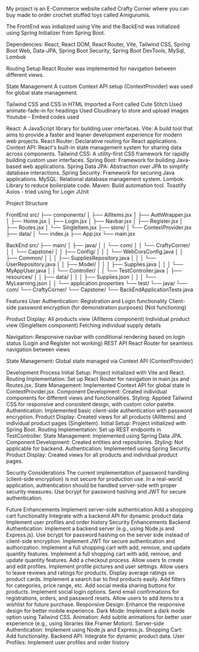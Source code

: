 My project is an E-Commerce website called Crafty Corner where you can buy made to order crochet stuffed toys called Amigurumis.

The FrontEnd was initialized using Vite and the BackEnd was initialized using Spring Initializer from Spring Boot.

Dependencies:
React, React DOM, React Router, Vite, Tailwind CSS, Spring Boot Web, Data-JPA,
Spring Boot Security, Spring Boot DevTools, MySql, Lombok

Routing Setup
React Router was implemented for navigation between different views.

State Management
A custom Context API setup (ContextProvider) was used for global state management.

Tailwind CSS and CSS in HTML
Imported a Font called Cute Stitch
Used animate-fade-in for headings
Used Cloudinary to store and upload images
Youtube - Embed codes used

React: A JavaScript library for building user interfaces.
Vite: A build tool that aims to provide a faster and leaner development experience for modern web projects.
React Router: Declarative routing for React applications.
Context API: React's built-in state management system for sharing data across components.
Tailwind CSS: A utility-first CSS framework for rapidly building custom user interfaces.
Spring Boot: Framework for building Java-based web applications.
Spring Data JPA: Abstraction over JPA to simplify database interactions.
Spring Security: Framework for securing Java applications.
MySQL: Relational database management system.
Lombok: Library to reduce boilerplate code.
Maven: Build automation tool.
Toastify
Axios - tried using for Login
JUnit

Project Structure

FrontEnd
src/
├── components/
│ ├── AllItems.jsx
│ ├── AuthWrapper.jsx
│ ├── Home.jsx
│ ├── Login.jsx
│ ├── Navbar.jsx
│ ├── Register.jsx
│ ├── Routes.jsx
│ └── SingleItem.jsx
├── store/
│ └── ContextProvider.jsx
├── data/
│ └── index.js
├── App.jsx
└── main.jsx

BackEnd
src/
├── main/
│ ├── java/
│ │ └── com/
│ │ └── CraftyCorner/
│ │ └── Capstone/
│ │ ├── Config/
│ │ │ └── WebCorsConfig.java
│ │ ├── Common/
│ │ │ ├── SuppliesRepository.java
│ │ │ └── UserRepository.java
│ │ ├── Model/
│ │ │ ├── Supplies.java
│ │ │ └── MyAppUser.java
│ │ └── Controller/
│ │ └── TestController.java
│ ├── resources/
│ │ ├── data/
│ │ │ ├── Supplies.json
│ │ │ └── MyLearning.json
│ │ └── application.properties
└── test/
└── java/
└── com/
└── CraftyCorner/
└── Capstone/
└── BackEndApplicationTests.java



Features
User Authentication:
Registration and Login functionality
Client-side password encryption (for demonstration purposes) (Not functioning)

Product Display:
All products view (AllItems component)
Individual product view (SingleItem component)
Fetching individual supply details

Navigation:
Responsive navbar with conditional rendering based on login status (Login and Register not working)
REST API
React Router for seamless navigation between views

State Management:
Global state managed via Context API (ContextProvider)

Development Process
Initial Setup: Project initialized with Vite and React.
Routing Implementation: Set up React Router for navigation in main.jsx and Routes.jsx.
State Management: Implemented Context API for global state in ContextProvider.jsx.
Component Development: Created individual components for different views and functionalities.
Styling: Applied Tailwind CSS for responsive and consistent design, with custom color palette.
Authentication: Implemented basic client-side authentication with password encryption.
Product Display: Created views for all products (AllItems) and individual product pages (SingleItem).
Initial Setup: Project initialized with Spring Boot.
Routing Implementation: Set up REST endpoints in TestController.
State Management: Implemented using Spring Data JPA.
Component Development: Created entities and repositories.
Styling: Not applicable for backend.
Authentication: Implemented using Spring Security.
Product Display: Created views for all products and individual product pages.

Security Considerations
The current implementation of password handling (client-side encryption) is not secure for production use. In a real-world application, authentication should be handled server-side with proper security measures. Use bcrypt for password hashing and JWT for secure authentication.

Future Enhancements
Implement server-side authentication
Add a shopping cart functionality
Integrate with a backend API for dynamic product data
Implement user profiles and order history
Security Enhancements
Backend Authentication:
Implement a backend server (e.g., using Node.js and Express.js).
Use bcrypt for password hashing on the server side instead of client-side encryption.
Implement JWT for secure authentication and authorization.
Implement a full shopping cart with add, remove, and update quantity features.
Implement a full shopping cart with add, remove, and update quantity features.
Add a checkout process.
Allow users to create and edit profiles.
Implement profile pictures and user settings.
Allow users to leave reviews and ratings for products.
Display average ratings on product cards.
Implement a search bar to find products easily.
Add filters for categories, price range, etc.
Add social media sharing buttons for products.
Implement social login options.
Send email confirmations for registrations, orders, and password resets.
Allow users to add items to a wishlist for future purchase.
Responsive Design: Enhance the responsive design for better mobile experience.
Dark Mode: Implement a dark mode option using Tailwind CSS.
Animation: Add subtle animations for better user experience (e.g., using libraries like Framer Motion).
Server-side Authentication: Implement using Node.js and Express.js.
Shopping Cart: Add functionality.
Backend API: Integrate for dynamic product data.
User Profiles: Implement user profiles and order history
